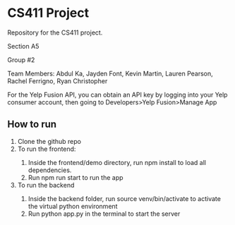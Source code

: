 # CS411 Project
Repository for the CS411 project.

Section A5

Group #2

Team Members: Abdul Ka, Jayden Font, Kevin Martin, Lauren Pearson, Rachel Ferrigno, Ryan Christopher

For the Yelp Fusion API, you can obtain an API key by logging into your Yelp consumer account, then going to Developers>Yelp Fusion>Manage App

## How to run
<ol>
  <li> Clone the github repo</li>
  <li> To run the frontend: </li>
  <ol>
    <li>Inside the frontend/demo directory, run npm install to load all dependencies.</li>
    <li>Run npm run start to run the app</li>
  </ol>
  <li> To run the backend </li>
  <ol>
    <li>Inside the backend folder, run source venv/bin/activate to activate the virtual python environment</li>
    <li>Run python app.py in the terminal to start the server</li>
  </ol>
</ol>

